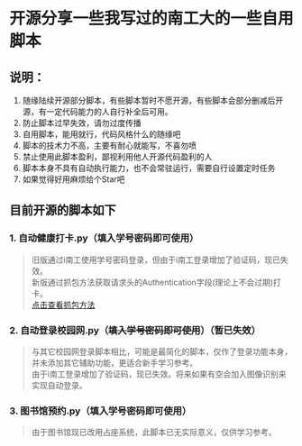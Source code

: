# 开源分享一些我写过的南工大的一些自用脚本
## 说明：  
1. 随缘陆续开源部分脚本，有些脚本暂时不愿开源，有些脚本会部分删减后开源，有一定代码能力的人自行补全后可用。
2. 防止脚本过早失效，请勿过度传播
3. 自用脚本，能用就行，代码风格什么的随缘吧
4. 脚本的技术力不高，主要有耐心就能写，不喜勿喷
5. 禁止使用此脚本盈利，鄙视利用他人开源代码盈利的人
6. 脚本本身不具有自动执行能力，也不会常驻运行，需要自行设置定时任务
7. 如果觉得好用麻烦给个Star吧
## 目前开源的脚本如下  
### 1. 自动健康打卡.py（填入学号密码即可使用）
>旧版通过i南工使用学号密码登录，但由于i南工登录增加了验证码，现已失效。  
>新版通过抓包方法获取请求头的Authentication字段(理论上不会过期)打卡。  
>[点击查看抓包方法](./docs/%E8%87%AA%E5%8A%A8%E5%81%A5%E5%BA%B7%E6%89%93%E5%8D%A1/Authentication%E6%8A%93%E5%8F%96.md)  


### 2. 自动登录校园网.py（~~填入学号密码即可使用~~）（暂已失效）
>与其它校园网登录脚本相比，可能是最简化的脚本，仅作了登录功能本身，并未添加其它辅助功能，更适合新手学习参考。  
>由于i南工登录增加了验证码，现已失效。将来如果有空会加入图像识别来实现自动登录。
### 3. 图书馆预约.py（填入学号密码即可使用）
>由于图书馆现已改用占座系统，此脚本已无实际意义，仅供学习参考。
